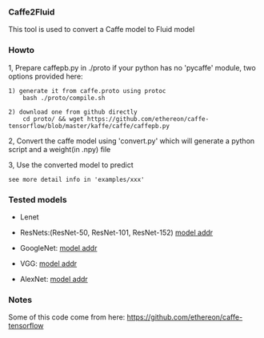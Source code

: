 ### Caffe2Fluid
This tool is used to convert a Caffe model to Fluid model

### Howto
1, Prepare caffepb.py in ./proto if your python has no 'pycaffe' module, two options provided here:

    1) generate it from caffe.proto using protoc
        bash ./proto/compile.sh

    2) download one from github directly
        cd proto/ && wget https://github.com/ethereon/caffe-tensorflow/blob/master/kaffe/caffe/caffepb.py

2, Convert the caffe model using 'convert.py' which will generate a python script and a weight(in .npy) file

3, Use the converted model to predict

    see more detail info in 'examples/xxx'


### Tested models
- Lenet

- ResNets:(ResNet-50, ResNet-101, ResNet-152)
[model addr](https://onedrive.live.com/?authkey=%21AAFW2-FVoxeVRck&id=4006CBB8476FF777%2117887&cid=4006CBB8476FF777)

- GoogleNet:
[model addr](https://gist.github.com/jimmie33/7ea9f8ac0da259866b854460f4526034)

- VGG:
[model addr](https://gist.github.com/ksimonyan/211839e770f7b538e2d8)

- AlexNet:
[model addr](https://github.com/BVLC/caffe/tree/master/models/bvlc_alexnet)

### Notes
Some of this code come from here: https://github.com/ethereon/caffe-tensorflow
